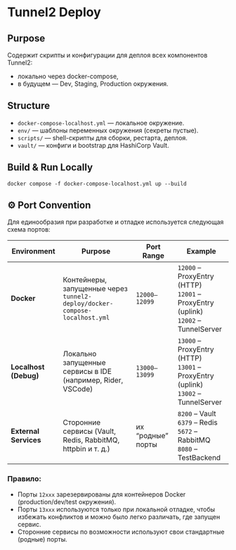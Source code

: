 # Tunnel2 Deploy

## Purpose
Содержит скрипты и конфигурации для деплоя всех компонентов Tunnel2:
- локально через docker-compose,
- в будущем — Dev, Staging, Production окружения.

## Structure
- `docker-compose-localhost.yml` — локальное окружение.
- `env/` — шаблоны переменных окружения (секреты пустые).
- `scripts/` — shell-скрипты для сборки, рестарта, деплоя.
- `vault/` — конфиги и bootstrap для HashiCorp Vault.

## Build & Run Locally
`docker compose -f docker-compose-localhost.yml up --build`


## ⚙️ Port Convention

Для единообразия при разработке и отладке используется следующая схема портов:

| Environment | Purpose | Port Range | Example |
|--------------|----------|-------------|----------|
| **Docker** | Контейнеры, запущенные через `tunnel2-deploy/docker-compose-localhost.yml` | `12000–12099` | `12000` – ProxyEntry (HTTP)<br>`12001` – ProxyEntry (uplink)<br>`12002` – TunnelServer |
| **Localhost (Debug)** | Локально запущенные сервисы в IDE (например, Rider, VSCode) | `13000–13099` | `13000` – ProxyEntry (HTTP)<br>`13001` – ProxyEntry (uplink)<br>`13002` – TunnelServer |
| **External Services** | Сторонние сервисы (Vault, Redis, RabbitMQ, httpbin и т. д.) | их “родные” порты | `8200` – Vault<br>`6379` – Redis<br>`5672` – RabbitMQ<br>`8080` – TestBackend |

### Правило:  
- Порты `12xxx` зарезервированы для контейнеров Docker (production/dev/test окружения).  
- Порты `13xxx` используются только при локальной отладке, чтобы избежать конфликтов и можно было легко различать, где запущен сервис.  
- Сторонние сервисы по возможности используют свои стандартные (родные) порты.